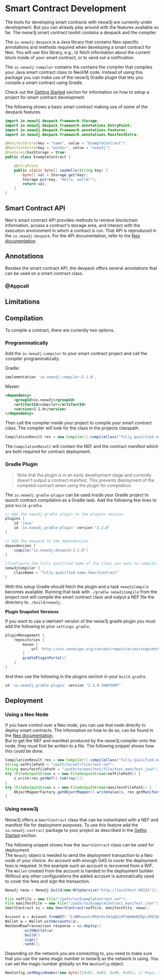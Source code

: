 # Smart Contract Development

The tools for developing smart contracts with neow3j are currently under development. But you can
already play around with the features available so far. The neow3j smart contract toolkit contains a
devpack and the compiler.

The `io.neow3j:devpack` is a Java library that contains Neo-specific annotations and methods
required when developing a smart contract for Neo. You will use this library, e.g., to fetch
information about the current block inside of your smart contract, or to send out a notification.

The `io.neow3j:compiler` contains the contains the compiler that compiles your Java smart contract
class to NeoVM code. Instead of using this package you can make use of the neow3j Gradle plugin that
lets you compile a smart contract using Gradle.

Check out the [Getting Started](overview/getting_started.md?id=neow3j-devpack-and-compiler) section
for information on how to setup a project for smart contract development.

The following shows a basic smart contract making use of some of the devpack features.

```java
import io.neow3j.devpack.framework.Storage;
import io.neow3j.devpack.framework.annotations.EntryPoint;
import io.neow3j.devpack.framework.annotations.Features;
import io.neow3j.devpack.framework.annotations.ManifestExtra;

@ManifestExtra(key = "name", value = "ExampleContract")
@ManifestExtra(key = "author", value = "neow3j")
@Features(hasStorage = true)
public class ExampleContract {

    @EntryPoint
    public static byte[] sayHello(String key) {
        byte[] val = Storage.get(key);
        Storage.put(key, "Hello, world!");
        return val;
    }
}
```


## Smart Contract API

Neo's smart contract API provides methods to retrieve blockchain information, access a contract's
storage area, and interact with the execution environment in which a contract is run.
That API is reproduced in the `io.neow3j:devpack`.
For the API documentation, refer to the [Neo
documentation](https://docs.neo.org/v3/docs/en-us/reference/scapi/fw/dotnet/neo.html).


## Annotations

Besides the smart contract API, the devpack offers several annotations that can be used on a smart
contract class.

### @Appcall



## Limitations





## Compilation

To compile a contract, there are currently two options. 

### Programmatically

Add the `io.neow3j:compiler` to your smart contract project and call the compiler programmatically.

Gradle:
```groovy
implementation 'io.neow3j:compiler:3.1.0',
```

Maven:
```xml
<dependency>
    <groupId>io.neow3j</groupId>
    <artifactId>compiler</artifactId>
    <version>3.1.0</version>
</dependency>
```

Then call the compiler inside your project to compile your smart contract class. The compiler will
look for the class in the projects classpath.

```java
CompilationResult res = new Compiler().compileClass("fully.qualified.name.SmartContract");
```

The `CompilationResult` will contain the NEF and the contract manifest which are both required for
contract deployment.


### Gradle Plugin

> Note that the plugin is in an early development stage and currently doesn't output a contract 
> manifest. This prevents deployment of the compiled contract when using the plugin for compilation.
 
The `io.neow3j.gradle-plugin` can be used inside your Gradle project to launch contract compilation
as a Gradle task. Add the following few lines to your `build.gradle`.

```groovy
// Add the neow3j gradle plugin to the plugins section.
plugins {
    id 'java'
    id 'io.neow3j.gradle-plugin' version "3.2.0"
}

// Add the devpack to the dependencies.
dependencies {
    compile("io.neow3j:devpack:3.2.0")
}

//Configure the fully qualified name of the class you want to compile.
neow3jCompiler {
    className = "fully.qualified.name.SmartContract"
}
```

With this setup Gradle should fetch the plugin and a task `neow3jCompile` becomes available.
Running that task with `./gradlw neow3jCompile` from the project root will compile the smart
contract class and output a NEF file the directory to `./build/neow3j`. 

__Plugin Snapshot Versions__

If you want to use a `SNAPSHOT` version of the neow3j gradle plugin you must add the following to
your `settings.gradle`.

```groovy
pluginManagement {
    repositories {
        maven {
            url 'http://oss.sonatype.org/content/repositories/snapshots'
        }
        gradlePluginPortal()
    }
}
```

And then use the following in the plugins section in your `build.gradle`.
```groovy
id 'io.neow3j.gradle-plugin' version "3.3.0-SNAPSHOT"
``` 


## Deployment

### Using a Neo Node

If you have control over a Neo node, you can use that node directly to deploy smart contracts. The
information on how to do so, can be found in the [Neo
documentation](https://docs.neo.org/v3/docs/en-us/sc/deploy/deploy.html).  
But to get the NEF and manifest produced by the neow3j compiler onto the node, they must first be
written to a file. The following snippet shows how this could be done.

```java
CompilationResult res = new Compiler().compileClass("fully.qualified.name.SmartContract");
String nefFilePath = "/path/to/nef/file/test.nef";
String manifestFilePath = "/path/to/manifest/file/test.manifest.json";
try (FileOutputStream s = new FileOutputStream(nefFilePath)) {
    s.write(res.getNef().toArray());
}
try (FileOutputStream s = new FileOutputStream(manifestFilePath)) {
    ObjectMapperFactory.getObjectMapper().writeValue(s, res.getManifest());
}
```


### Using neow3j

Neow3j offers a `SmartContract` class that can be instantiated with a NEF and manifest file for
deployment purposes. To use this feature add the `io.neow3j:contract` package to your project as
described in the [Gettig Started](overview/getting_started.md?id=sdk) section.

The following snippet shows how the `SmartContract` class can be used for deployment.  
The `Neow3j` object is needed to send the deployment transaction to a Neo node of your choice. 
An account with enough GAS to cover the deployment fees is required. In the example such an account
is recovered from a WIF. The `Wallet` created from the account is handed to the deployment builder.
Without any other configurations the added account is automatically used to cover the fees and sign
the transaction.

```java
Neow3j neow = Neow3j.build(new HttpService("http://localhost:40332"));

File nefFile = new File("/path/to/ExampleContract.nef");
File manifestFile = new File("/path/to/ExampleContract.manifest.json");
SmartContract sc = new SmartContract(nefFile, manifestFile, neow);

Account a = Account.fromWIF( "L1WMhxazScMhUrdv34JqQb1HFSQmWeN2Kpc1R9JGKwL7CDNP21uR")
Wallet w = Wallet.withAccounts(a);
NeoSendRawTransaction response = sc.deploy()
        .withWallet(w)
        .build()
        .sign()
        .send();
```

Depending on the network you are connecting to, you need to make sure that you use the same magic
number in neow3j as the network is using. You can set the magic number globally on the `NeoConfig`
object.

```java 
NeoConfig.setMagicNumber(new byte[]{0x01, 0x03, 0x00, 0x0}); // Magic number 769, little-endian
```